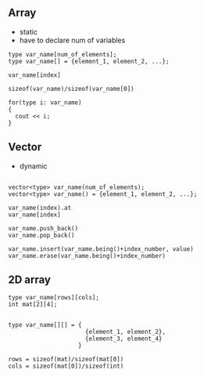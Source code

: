 ## Array

- static
- have to declare num of variables

```
type var_name[num_of_elements];
type var_name[] = {element_1, element_2, ...};

var_name[index]

sizeof(var_name)/sizeof(var_name[0])

for(type i: var_name)
{
  cout << i;
}
```

## Vector

- dynamic

```

vector<type> var_name(num_of_elements);
vector<type> var_name() = {element_1, element_2, ...};

var_name(index).at
var_name[index]

var_name.push_back()
var_name.pop_back()

var_name.insert(var_name.being()+index_number, value)
var_name.erase(var_name.being()+index_number)
```


## 2D array

```
type var_name[rows][cols];
int mat[2][4];


type var_name[][] = { 
                      {element_1, element_2},
                      {element_3, element_4} 
                    }

rows = sizeof(mat)/sizeof(mat[0])
cols = sizeof(mat[0])/sizeof(int)

```





















